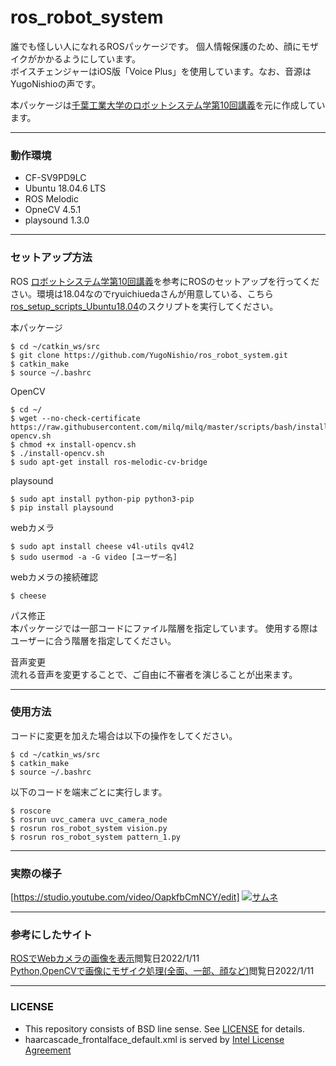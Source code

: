 # ros_robot_system

誰でも怪しい人になれるROSパッケージです。
個人情報保護のため、顔にモザイクがかかるようにしています。  
ボイスチェンジャーはiOS版「Voice Plus」を使用しています。なお、音源はYugoNishioの声です。

本パッケージは[千葉工業大学のロボットシステム学第10回講義](https://github.com/ryuichiueda/robosys2020/blob/master/md/ros.md)を元に作成しています。

---
### 動作環境
- CF-SV9PD9LC
- Ubuntu 18.04.6 LTS
- ROS Melodic
- OpneCV 4.5.1
- playsound 1.3.0

---
### セットアップ方法
ROS
[ロボットシステム学第10回講義](https://github.com/ryuichiueda/robosys2020/blob/master/md/ros.md)を参考にROSのセットアップを行ってください。環境は18.04なのでryuichiuedaさんが用意している、こちら[ros_setup_scripts_Ubuntu18.04](https://github.com/ryuichiueda/ros_setup_scripts_Ubuntu18.04_server)のスクリプトを実行してください。

本パッケージ
``` 
$ cd ~/catkin_ws/src
$ git clone https://github.com/YugoNishio/ros_robot_system.git
$ catkin_make
$ source ~/.bashrc
``` 
OpenCV
```  
$ cd ~/
$ wget --no-check-certificate https://raw.githubusercontent.com/milq/milq/master/scripts/bash/install-opencv.sh  
$ chmod +x install-opencv.sh
$ ./install-opencv.sh
$ sudo apt-get install ros-melodic-cv-bridge
```  
playsound
```  
$ sudo apt install python-pip python3-pip
$ pip install playsound
```  
webカメラ
```  
$ sudo apt install cheese v4l-utils qv4l2
$ sudo usermod -a -G video [ユーザー名]
```  
webカメラの接続確認
```  
$ cheese
```  
パス修正  
本パッケージでは一部コードにファイル階層を指定しています。
使用する際はユーザーに合う階層を指定してください。  

音声変更  
流れる音声を変更することで、ご自由に不審者を演じることが出来ます。

---
### 使用方法
コードに変更を加えた場合は以下の操作をしてください。
```  
$ cd ~/catkin_ws/src
$ catkin_make
$ source ~/.bashrc
```  
以下のコードを端末ごとに実行します。
```  
$ roscore
$ rosrun uvc_camera uvc_camera_node
$ rosrun ros_robot_system vision.py
$ rosrun ros_robot_system pattern_1.py
```  

---
### 実際の様子
[https://studio.youtube.com/video/OapkfbCmNCY/edit]
[![サムネ](https://user-images.githubusercontent.com/71488443/149156044-728c68f0-72fb-49db-a9d0-051967aee3d7.png)](https://www.youtube.com/watch?v=OapkfbCmNCY)


---
### 参考にしたサイト
[ROSでWebカメラの画像を表示](http://joe.ash.jp/program/ros/tutorial/tutorial_camera.htm)閲覧日2022/1/11  
[Python,OpenCVで画像にモザイク処理(全面、一部、顔など)](https://note.nkmk.me/python-opencv-mosaic/)閲覧日2022/1/11  

---
### LICENSE
-  This repository consists of BSD line sense. See [LICENSE](https://github.com/YugoNishio/ros_robot_system/blob/main/LICENSE) for details.
-  haarcascade_frontalface_default.xml is served by [Intel License Agreement](https://github.com/YugoNishio/ros_robot_system/blob/main/scripts/haarcascade_frontalface_default.xml)
